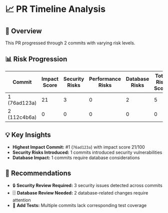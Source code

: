 # 📈 PR Timeline Analysis

## 🎯 Overview

This PR progressed through 2 commits with varying risk levels.

## 📊 Risk Progression

| Commit | Impact Score | Security Risks | Performance Risks | Database Risks | Total Risk Score |
|--------|--------------|----------------|-------------------|----------------|------------------|
| 1 (76ad123a) | 21 | 3 | 0 | 2 | 5 |
| 2 (112c4b6a) | 0 | 0 | 0 | 0 | 0 |

## 💡 Key Insights

- **Highest Impact Commit:** #1 (`76ad123a`) with impact score 21/100
- **Security Risks Introduced:** 1 commits introduced security vulnerabilities
- **Database Impact:** 1 commits require database considerations

## 🎯 Recommendations

- 🔒 **Security Review Required:** 3 security issues detected across commits
- 🗄️ **Database Review Needed:** 2 database-related changes require attention
- 🧪 **Add Tests:** Multiple commits lack corresponding test coverage
